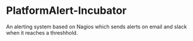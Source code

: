 # PlatformAlert-Incubator
An alerting system based on Nagios which sends alerts on email and slack when it reaches a threshhold. 

